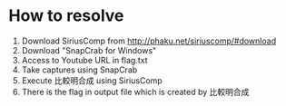 # How to resolve
1. Download SiriusComp from http://phaku.net/siriuscomp/#download
2. Download "SnapCrab for Windows"
3. Access to Youtube URL in flag.txt
4. Take captures using SnapCrab
5. Execute 比較明合成 using SiriusComp
6. There is the flag in output file which is created by 比較明合成

